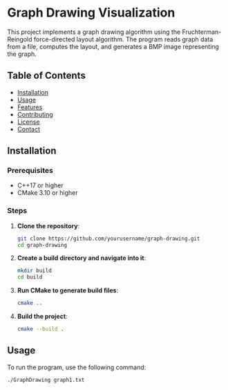 # Graph Drawing Visualization

This project implements a graph drawing algorithm using the Fruchterman-Reingold force-directed layout algorithm. The program reads graph data from a file, computes the layout, and generates a BMP image representing the graph.

## Table of Contents

- [Installation](#installation)
- [Usage](#usage)
- [Features](#features)
- [Contributing](#contributing)
- [License](#license)
- [Contact](#contact)

## Installation

### Prerequisites

- C++17 or higher
- CMake 3.10 or higher

### Steps

1. **Clone the repository**:
    ```sh
    git clone https://github.com/yourusername/graph-drawing.git
    cd graph-drawing
    ```

2. **Create a build directory and navigate into it**:
    ```sh
    mkdir build
    cd build
    ```

3. **Run CMake to generate build files**:
    ```sh
    cmake ..
    ```

4. **Build the project**:
    ```sh
    cmake --build .
    ```

## Usage

To run the program, use the following command:

```sh
./GraphDrawing graph1.txt

